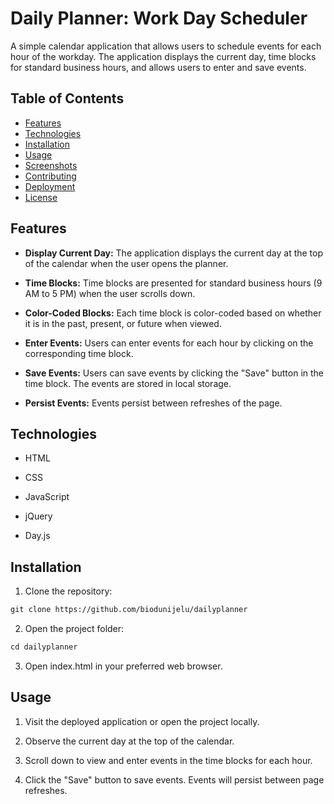 # Daily Planner: Work Day Scheduler
A simple calendar application that allows users to schedule events for each hour of the workday. The application displays the current day, time blocks for standard business hours, and allows users to enter and save events.

## Table of Contents
- [Features](#features)
- [Technologies](#technologies)
- [Installation](#installation)
- [Usage](#usage)
- [Screenshots](#screenshots)
- [Contributing](#contributing)
- [Deployment](#deployment)
- [License](#license)

## Features

* **Display Current Day:** The application displays the current day at the top of the calendar when the user opens the planner.
 
* **Time Blocks:** Time blocks are presented for standard business hours (9 AM to 5 PM) when the user scrolls down.

* **Color-Coded Blocks:** Each time block is color-coded based on whether it is in the past, present, or future when viewed.

* **Enter Events:** Users can enter events for each hour by clicking on the corresponding time block.

* **Save Events:** Users can save events by clicking the "Save" button in the time block. The events are stored in local storage.

* **Persist Events:** Events persist between refreshes of the page.

## Technologies

* HTML

* CSS

* JavaScript

* jQuery

* Day.js

## Installation

1. Clone the repository:

```md
git clone https://github.com/biodunijelu/dailyplanner

```

2. Open the project folder:

```md
cd dailyplanner
```

3. Open index.html in your preferred web browser.

## Usage

1. Visit the deployed application or open the project locally.

2. Observe the current day at the top of the calendar.

3. Scroll down to view and enter events in the time blocks for each hour.

4. Click the "Save" button to save events. Events will persist between page refreshes.

